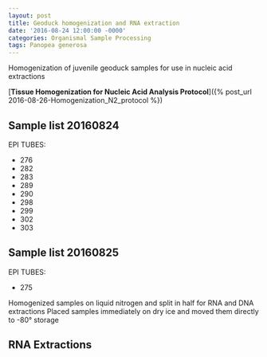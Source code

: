 ```yaml
---
layout: post
title: Geoduck homogenization and RNA extraction
date: '2016-08-24 12:00:00 -0000'
categories: Organismal Sample Processing
tags: Panopea generosa
---
```


Homogenization of juvenile geoduck samples for use in nucleic acid extractions

[**Tissue Homogenization for Nucleic Acid Analysis Protocol**]({% post_url 2016-08-26-Homogenization_N2_protocol %})

## Sample list 20160824
EPI TUBES: 
* 276 
* 282
* 283
* 289
* 290
* 298
* 299
* 302
* 303
   
## Sample list 20160825
EPI TUBES: 
* 275 

Homogenized samples on liquid nitrogen and split in half for RNA and DNA extractions
Placed samples immediately on dry ice and moved them directly to -80° storage 

## RNA Extractions
  
  
